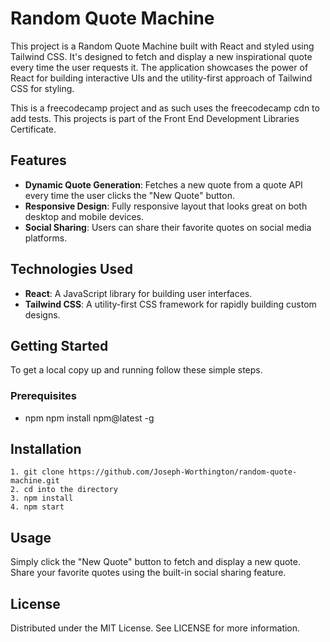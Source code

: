 # Random Quote Machine

This project is a Random Quote Machine built with React and styled using Tailwind CSS. It's designed to fetch and display a new inspirational quote every time the user requests it. The application showcases the power of React for building interactive UIs and the utility-first approach of Tailwind CSS for styling.

This is a freecodecamp project and as such uses the freecodecamp cdn to add tests. This projects is part of the Front End Development Libraries Certificate.

## Features

- **Dynamic Quote Generation**: Fetches a new quote from a quote API every time the user clicks the "New Quote" button.
- **Responsive Design**: Fully responsive layout that looks great on both desktop and mobile devices.
- **Social Sharing**: Users can share their favorite quotes on social media platforms.

## Technologies Used

- **React**: A JavaScript library for building user interfaces.
- **Tailwind CSS**: A utility-first CSS framework for rapidly building custom designs.

## Getting Started

To get a local copy up and running follow these simple steps.

### Prerequisites

- npm
  npm install npm@latest -g

## Installation

    1. git clone https://github.com/Joseph-Worthington/random-quote-machine.git
    2. cd into the directory
    3. npm install
    4. npm start

## Usage

Simply click the "New Quote" button to fetch and display a new quote. Share your favorite quotes using the built-in social sharing feature.


## License

Distributed under the MIT License. See LICENSE for more information.
